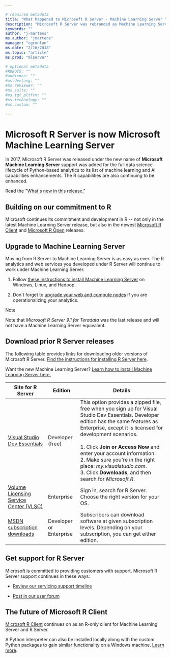 ```yaml
---

# required metadata
title: "What happened to Microsoft R Server - Machine Learning Server "
description: "Microsoft R Server was rebranded as Machine Learning Server in Sept. 2017."
keywords: ""
author: "j-martens"
ms.author: "jmartens"
manager: "cgronlun"
ms.date: "2/16/2018"
ms.topic: "article"
ms.prod: "mlserver"

# optional metadata
#ROBOTS: ""
#audience: ""
#ms.devlang: ""
#ms.reviewer: ""
#ms.suite: ""
#ms.tgt_pltfrm: ""
#ms.technology: ""
#ms.custom: ""

---
```


# Microsoft R Server is now Microsoft Machine Learning Server

In 2017, Microsoft R Server was released under the new name of **Microsoft Machine Learning Server** support was added for the full data science lifecycle of Python-based analytics to its list of machine learning and AI capabilities enhancements. The R capabilities are also continuing to be enhanced. 

Read the ["What's new in this release."](whats-new-in-machine-learning-server.md)

## Building on our commitment to R

Microsoft continues its commitment and development in R -- not only in the latest Machine Learning Server release, but also in the newest [Microsoft R Client](r-client/what-is-microsoft-r-client.md) and [Microsoft R Open](https://mran.microsoft.com) releases.

## Upgrade to Machine Learning Server

Moving from R Server to Machine Learning Server is as easy as ever. The R analytics and web services you developed under R Server will continue to work under Machine Learning Server.

1. Follow [these instructions to install Machine Learning Server](install/machine-learning-server-install.md) on Windows, Linux, and Hadoop. 

1. Don't forget to [upgrade your web and compute nodes](operationalize/configure-start-for-administrators.md#configure-server-for-operationalization) if you are operationalizing your analytics.

>[!NOTE]
>Note that _Microsoft R Server 9.1 for Teradata_ was the last release and will not have a Machine Learning Server equivalent.

## Download prior R Server releases

The following table provides links for downloading older versions of Microsoft R Server. [Find the instructions for installing R Server here](install/r-server-install.md). 

Want the new Machine Learning Server? [Learn how to install Machine Learning Server here.](install/machine-learning-server-install.md)

| Site for R Server | Edition | Details |
|------|---------|---------|
| [Visual Studio Dev Essentials](http://go.microsoft.com/fwlink/?LinkId=717968&clcid=0x409) | Developer (free) | This option provides a zipped file, free when you sign up for Visual Studio Dev Essentials. Developer edition has the same features as Enterprise, except it is licensed for development scenarios. <br/><br/>1. Click **Join or Access Now** and enter your account information.<br/>2. Make sure you're in the right place: *my.visualstudio.com*.<br/>3. Click **Downloads**, and then search for *Microsoft R*. |
|[Volume Licensing Service Center (VLSC)](http://go.microsoft.com/fwlink/?LinkId=717966&clcid=0x409) | Enterprise | Sign in, search for R Server. Choose the right version for your OS. |
| [MSDN subscription downloads](https://msdn.microsoft.com/subscriptions/downloads/hh442898.aspx) | Developer or Enterprise | Subscribers can download software at given subscription levels. Depending on your subscription, you can get either edition. |


## Get support for R Server

Microsoft is committed to providing customers with support. Microsoft R Server support continues in these ways: 
+ [Review our servicing support timeline](resources-servicing-support.md)

+ [Post in our user forum](https://social.technet.microsoft.com/Forums/en-US/home?forum=MicrosoftR)  

## The future of Microsoft R Client

[Microsoft R Client](r-client/what-is-microsoft-r-client.md) continues on as an R-only client for Machine Learning Server and R Server. 

A Python interpreter can also be installed locally along with the custom Python packages to gain similar functionality on a Windows machine. [Learn more](install/python-libraries-interpreter.md).
